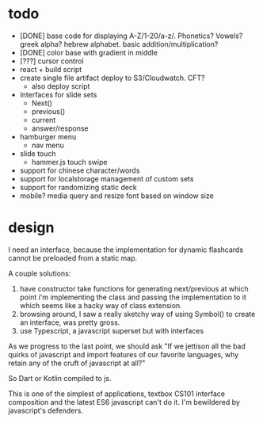 # todo

* [DONE] base code for displaying A-Z/1-20/a-z/.  Phonetics? Vowels? greek alpha? hebrew alphabet.  basic addition/multiplication?
* [DONE] color base with gradient in middle
* [???] cursor control
* react + build script
* create single file artifact deploy to S3/Cloudwatch. CFT?
  * also deploy script
* Interfaces for slide sets
  * Next()
  * previous()
  * current
  * answer/response
* hamburger menu
  * nav menu
* slide touch
  * hammer.js touch swipe
* support for chinese character/words
* support for localstorage management of custom sets
* support for randomizing static deck
* mobile? media query and resize font based on window size


# design

I need an interface, because the implementation for dynamic flashcards cannot be preloaded from a static map.

A couple solutions:

1. have constructor take functions for generating next/previous at which point i'm implementing the class and passing the implementation to it which seems like a hacky way of class extension.
1. browsing around, I saw a really sketchy way of using Symbol() to create an interface, was pretty gross.
1. use Typescript, a javascript superset but with interfaces

As we progress to the last point, we should ask "If we jettison all the bad quirks of javascript and import features of our favorite languages, why retain any of the cruft of javascript at all?"

So Dart or Kotlin compiled to js.

This is one of the simplest of applications, textbox CS101 interface composition and the latest ES6 javascript can't do it.  I'm bewildered by javascript's defenders.

